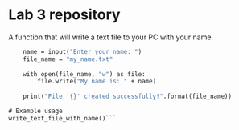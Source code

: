 # Lab 3 repository

A function that will write a text file to your PC with your name.
```def write_text_file_with_name():
    name = input("Enter your name: ")
    file_name = "my_name.txt"
    
    with open(file_name, "w") as file:
        file.write("My name is: " + name)
    
    print("File '{}' created successfully!".format(file_name))

# Example usage
write_text_file_with_name()```
